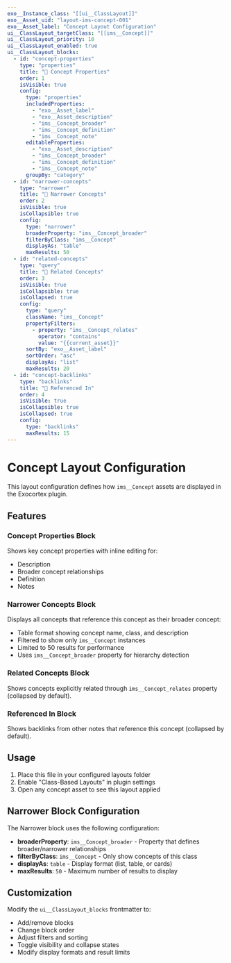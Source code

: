 ```yaml
---
exo__Instance_class: "[[ui__ClassLayout]]"
exo__Asset_uid: "layout-ims-concept-001"
exo__Asset_label: "Concept Layout Configuration"
ui__ClassLayout_targetClass: "[[ims__Concept]]"
ui__ClassLayout_priority: 10
ui__ClassLayout_enabled: true
ui__ClassLayout_blocks:
  - id: "concept-properties"
    type: "properties"
    title: "🧠 Concept Properties"
    order: 1
    isVisible: true
    config:
      type: "properties"
      includedProperties:
        - "exo__Asset_label"
        - "exo__Asset_description"
        - "ims__Concept_broader"
        - "ims__Concept_definition"
        - "ims__Concept_note"
      editableProperties:
        - "exo__Asset_description"
        - "ims__Concept_broader"
        - "ims__Concept_definition"
        - "ims__Concept_note"
      groupBy: "category"
  - id: "narrower-concepts"
    type: "narrower"
    title: "🔽 Narrower Concepts"
    order: 2
    isVisible: true
    isCollapsible: true
    config:
      type: "narrower"
      broaderProperty: "ims__Concept_broader"
      filterByClass: "ims__Concept"
      displayAs: "table"
      maxResults: 50
  - id: "related-concepts"
    type: "query"
    title: "🔗 Related Concepts"
    order: 3
    isVisible: true
    isCollapsible: true
    isCollapsed: true
    config:
      type: "query"
      className: "ims__Concept"
      propertyFilters:
        - property: "ims__Concept_relates"
          operator: "contains"
          value: "{{current_asset}}"
      sortBy: "exo__Asset_label"
      sortOrder: "asc"
      displayAs: "list"
      maxResults: 20
  - id: "concept-backlinks"
    type: "backlinks"
    title: "📎 Referenced In"
    order: 4
    isVisible: true
    isCollapsible: true
    isCollapsed: true
    config:
      type: "backlinks"
      maxResults: 15
---
```


# Concept Layout Configuration

This layout configuration defines how `ims__Concept` assets are displayed in the Exocortex plugin.

## Features

### Concept Properties Block
Shows key concept properties with inline editing for:
- Description
- Broader concept relationships  
- Definition
- Notes

### Narrower Concepts Block
Displays all concepts that reference this concept as their broader concept:
- Table format showing concept name, class, and description
- Filtered to show only `ims__Concept` instances
- Limited to 50 results for performance
- Uses `ims__Concept_broader` property for hierarchy detection

### Related Concepts Block  
Shows concepts explicitly related through `ims__Concept_relates` property (collapsed by default).

### Referenced In Block
Shows backlinks from other notes that reference this concept (collapsed by default).

## Usage

1. Place this file in your configured layouts folder
2. Enable "Class-Based Layouts" in plugin settings  
3. Open any concept asset to see this layout applied

## Narrower Block Configuration

The Narrower block uses the following configuration:
- **broaderProperty**: `ims__Concept_broader` - Property that defines broader/narrower relationships
- **filterByClass**: `ims__Concept` - Only show concepts of this class
- **displayAs**: `table` - Display format (list, table, or cards)
- **maxResults**: `50` - Maximum number of results to display

## Customization

Modify the `ui__ClassLayout_blocks` frontmatter to:
- Add/remove blocks
- Change block order
- Adjust filters and sorting
- Toggle visibility and collapse states
- Modify display formats and result limits